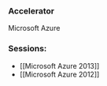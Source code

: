 
### Accelerator
Microsoft Azure
 
### Sessions: 
- [[Microsoft Azure 2013]]
- [[Microsoft Azure 2012]]


